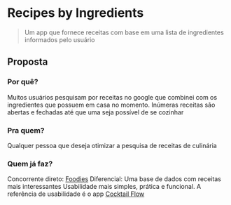 # Recipes by Ingredients
> Um app que fornece receitas com base em uma lista de ingredientes informados pelo usuário
## Proposta
### Por quê?
Muitos usuários pesquisam por receitas no google que combinei com os ingredientes que possuem em casa no momento. Inúmeras receitas são abertas e fechadas até que uma seja possível de se cozinhar
### Pra quem?
Qualquer pessoa que deseja otimizar a pesquisa de receitas de culinária
### Quem já faz?
Concorrente direto: [Foodies](https://play.google.com/store/apps/details?id=com.garagedevs.foodies&hl=en)
Diferencial: 
Uma base de dados com receitas mais interessantes
Usabilidade mais simples, prática e funcional. A referência de usabilidade é o app [Cocktail Flow](https://play.google.com/store/apps/details?id=hu.distinction.cflow&hl=en) 
